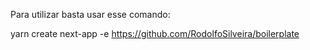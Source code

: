 Para utilizar basta usar esse comando:

yarn create next-app -e https://github.com/RodolfoSilveira/boilerplate
